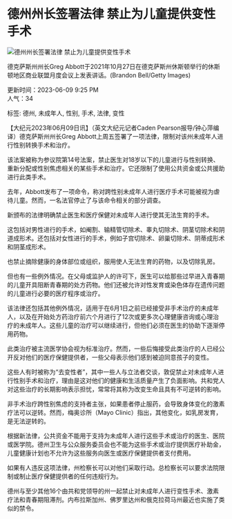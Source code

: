 # 德州州长签署法律 禁止为儿童提供变性手术

![德州州长签署法律 禁止为儿童提供变性手术](https://i.epochtimes.com/assets/uploads/2023/06/id14013258-GettyImages-1349470787-600x400.jpg)

德克萨斯州州长Greg Abbott于2021年10月27日在德克萨斯州休斯顿举行的休斯顿地区商业联盟月度会议上发表讲话。(Brandon Bell/Getty Images)

更新时间：2023-06-09 9:25 PM  
人气：34  

标签: 德州, 未成年人, 性别, 手术, 法律, 变性  

【大纪元2023年06月09日讯】（英文大纪元记者Caden Pearson报导/钟心萍编译）德克萨斯州州长Greg Abbott上周五签署了一项法律，限制对该州未成年人进行性别转换手术和治疗。

该法案被称为参议院第14号法案，禁止医生对18岁以下的儿童进行与性别转换、重新分配或性别焦虑相关的某些手术和治疗。它还限制了使用公共资金或公共援助进行此类手术。

去年，Abbott发布了一项命令，称对跨性别未成年人进行医疗手术可能被视为虐待儿童。然而，一名法官停止了与该命令相关的部分调查。

新颁布的法律明确禁止医生和医疗保健对未成年人进行使其无法生育的手术。

这包括对男性进行的手术，如阉割、输精管切除术、睾丸切除术、阴茎切除术和阴道成形术。还包括对女性进行的手术，例如子宫切除术、卵巢切除术、阴蒂成形术和阴茎成形术。

也禁止摘除健康的身体部位或组织，服用使人无法生育的药物，以及切除乳房。

但也有一些例外情况。在父母或监护人的许可下，医生可以给那些过早进入青春期的儿童开具阻断青春期的处方药物。他们还被允许对性发育或染色体存在遗传问题的儿童进行必要的医疗程序或治疗。

该法律还包括其他例外情况，适用于在6月1日之前已经接受非手术治疗的未成年人，以及在开始处方药治疗前六个月进行了12次或更多次心理健康咨询或心理治疗的未成年人。这些儿童的治疗可以继续进行，但他们必须在医生的协助下逐渐停用药物。

此类治疗被主流医学协会视为标准治疗。然而，一些后悔接受此类治疗的人已经公开反对他们的医疗保健提供者，一些父母表示他们感到被迫同意孩子的变性。

这些人有时被称为“去变性者”，其中一些人与立法者交谈，敦促禁止对未成年人进行性别手术和治疗，理由是这对他们的健康和生活质量产生了负面影响。共和党人对这些治疗的长期影响表示担忧，常常将其称为改变生命且具有不可逆转的影响。

非手术治疗跨性别焦虑的支持者主张，如果患者停止服药，会导致身体变化的激素疗法可以逆转。然而，梅奥诊所（Mayo Clinic）指出，其他变化，如乳房发育，是无法逆转的。

根据新法律，公共资金不能用于支持为未成年人进行这些手术或治疗的医生、医院或医学院。德州卫生与公众服务委员会也不能为这些手术或治疗提供医疗补助金，儿童健康计划也不允许为这些服务向医生或医疗保健提供者支付费用。

如果有人违反这项法律，州检察长可以对他们采取行动。总检察长可以要求法院限制或制止医疗保健提供者的任何违规行为。

德州与至少其他16个由共和党领导的州一起禁止对未成年人进行变性手术、激素疗法和青春期阻滞剂。内布拉斯加州、佛罗里达州和俄克拉荷马州最近也实施了类似的禁令。